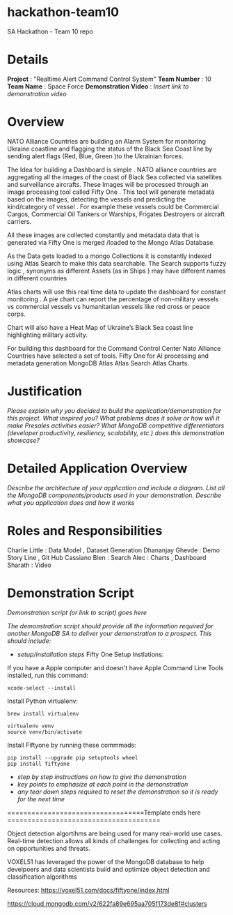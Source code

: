 # hackathon-team10
SA Hackathon - Team 10 repo

# Details

**Project** : "Realtime Alert Command Control System"
**Team Number** : 10  
**Team Name** : Space Force 
**Demonstration Video** : _Insert link to demonstration video_  

# Overview

NATO Alliance Countries are building an Alarm System for monitoring Ukraine coastline  and flagging the status of the Black Sea Coast line by sending alert flags (Red, Blue, Green )to the Ukrainian forces.

The Idea for building a Dashboard is simple . NATO alliance countries are aggregating all the images of the coast of Black Sea collected via satellites and surveillance aircrafts. These Images will be processed through an image processing tool called Fifty One . This tool will generate metadata based on the images, detecting the vessels and predicting the kind/category of vessel . For example these vessels could be Commercial Cargos, Commercial Oil Tankers or Warships, Frigates Destroyers  or aircraft carriers. 

All these images are collected constantly and metadata data that is generated via  Fifty One  is merged /loaded to the Mongo Atlas Database. 

As the Data gets loaded  to a mongo Collections it is constantly indexed using Atlas Search to make this data searchable. The Search supports fuzzy logic , synonyms as different Assets (as in Ships ) may have different names in different countries 

Atlas charts will use this real time data to update the dashboard for constant monitoring . A pie chart can report the percentage of non-military vessels vs commercial vessels vs humanitarian vessels like red cross  or peace corps.

Chart will also have a Heat Map of Ukraine’s Black Sea coast line highlighting military activity.

For building this dashboard for the Command Control Center  Nato Alliance Countries have selected a set of tools.
 Fifty One  for AI  processing and metadata generation 
MongoDB Atlas 
Atlas Search
Atlas Charts.


# Justification

_Please explain why you decided to build the application/demonstration for this project. What inspired you? What problems does it solve or how will it make Presales activities easier?_
_What MongoDB competitive differentiators (developer productivity, resiliency, scalability, etc.) does this demonstration showcase?_

# Detailed Application Overview

_Describe the architecture of your application and include a diagram._
_List all the MongoDB components/products used in your demonstration._
_Describe what you application does and how it works_


# Roles and Responsibilities

Charlie Little : Data Model , Dataset Generation
Dhananjay Ghevde : Demo Story Line , Git Hub 
Cassiano Bien : Search 
Alec : Charts , Dashboard
Sharath :  Video 

# Demonstration Script

_Demonstration script (or link to script) goes here_

_The demonstration script should provide all the information required for another MongoDB SA to deliver your demonstration to a prospect. This should include:_

* _setup/installation steps_
Fifty One  Setup Instlations:

If you have a Apple computer and doesn't have Apple Command Line Tools installed, run this command:
```
xcode-select --install
```
Install Python virtualenv:
```
brew install virtualenv
```

````
virtualenv venv
source venv/bin/activate
````

Install Fiftyone by running these commmads: 
```
pip install --upgrade pip setuptools wheel
pip install fiftyone
```
* _step by step instructions on how to give the demonstration_
* _key points to emphasize at each point in the demonstration_
* _any tear down steps required to reset the demonstration so it is ready for the next time_


==================================Template ends here ======================================


Object detection algortihms are being used for many real-world use cases. Real-time detection allows all kinds of challenges for collecting and acting on opportunities and threats.

VOXEL51 has leveraged the power of the MongoDB database to help develpoers and data scientists build and optimize object detection and classification algorithms


Resources:
https://voxel51.com/docs/fiftyone/index.html

https://cloud.mongodb.com/v2/622fa89e695aa705f173de8f#clusters


